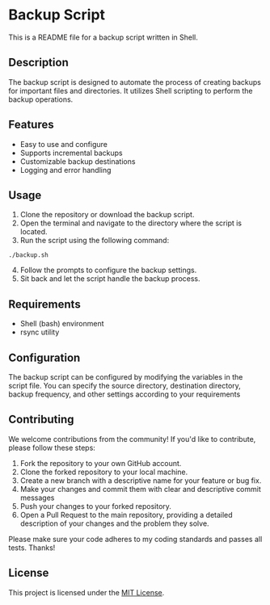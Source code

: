 # Backup Script

This is a README file for a backup script written in Shell.

## Description

The backup script is designed to automate the process of creating backups for important files and directories. It utilizes Shell scripting to perform the backup operations.

## Features

- Easy to use and configure
- Supports incremental backups
- Customizable backup destinations
- Logging and error handling

## Usage

1. Clone the repository or download the backup script.
2. Open the terminal and navigate to the directory where the script is located.
3. Run the script using the following command:

```shell
./backup.sh
```

4. Follow the prompts to configure the backup settings.
5. Sit back and let the script handle the backup process.

## Requirements

- Shell (bash) environment
- rsync utility

## Configuration

The backup script can be configured by modifying the variables in the script file. You can specify the source directory, destination directory, backup frequency, and other settings according to your requirements

## Contributing

We welcome contributions from the community! If you'd like to contribute, please follow these steps:

1. Fork the repository to your own GitHub account.
2. Clone the forked repository to your local machine.
3. Create a new branch with a descriptive name for your feature or bug fix.
4. Make your changes and commit them with clear and descriptive commit messages
5. Push your changes to your forked repository.
6. Open a Pull Request to the main repository, providing a detailed description of your changes and the problem they solve.

Please make sure your code adheres to my coding standards and passes all tests. Thanks!

## License

This project is licensed under the [MIT License](LICENSE).
